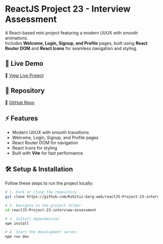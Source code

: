 # ReactJS Project 23 - Interview Assessment  

A React-based mini project featuring a modern UI/UX with smooth animations.  
Includes **Welcome, Login, Signup, and Profile** pages, built using **React Router DOM** and **React Icons** for seamless navigation and styling.  

## 🚀 Live Demo  
🔗 [View Live Project](https://reactproject-23-interview-assessment.netlify.app/)  

## 📂 Repository  
🔗 [GitHub Repo](https://github.com/Kshitiz-Garg-web/reactJS-Project-23-interview-assessment.git)  

## ⚡ Features  
- Modern UI/UX with smooth transitions  
- Welcome, Login, Signup, and Profile pages  
- React Router DOM for navigation  
- React Icons for styling  
- Built with **Vite** for fast performance  

## 🛠️ Setup & Installation  
Follow these steps to run the project locally:  

```bash
# 1. Fork or clone the repository  
git clone https://github.com/Kshitiz-Garg-web/reactJS-Project-23-interview-assessment.git  

# 2. Navigate to the project folder  
cd reactJS-Project-23-interview-assessment  

# 3. Install dependencies  
npm install  

# 4. Start the development server  
npm run dev  
